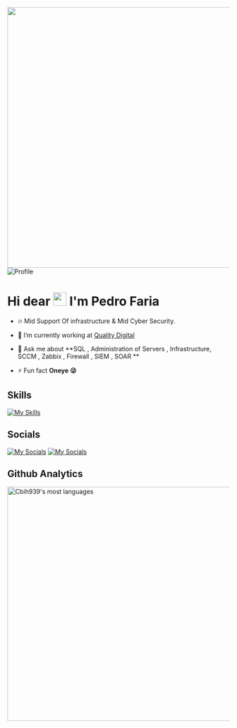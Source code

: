 <img align="right" height="590em"
src="https://gist.githubusercontent.com/Pedfari155/08d6ce4ea584c57451cbf6b1b04ca42b/raw/1de630c53ef03001ca241a47e29f044a5b3a4e60/pedfari155.svg"/>
<p align="left"> <img src="https://komarev.com/ghpvc/?username=pedfari155&color=blue&abbreviated=true" alt=Profile views" /></p>
<h1 align="left"> Hi dear <img src="https://raw.githubusercontent.com/kaueMarques/kaueMarques/master/hi.gif" width="30px"> I'm Pedro Faria</h1>

- 🔥 Mid Support Of infrastructure & Mid Cyber Security.

- 🔭 I’m currently working at [Quality Digital](https://quality.com.br)
- 💬 Ask me about **SQL , Administration of Servers , Infrastructure, SCCM , Zabbix , Firewall , SIEM , SOAR **

- ⚡ Fun fact **Oneye 😜**


## Skills
[![My Skills](https://skillicons.dev/icons?i=aws,gcp,azure,cloudflare,docker,grafana,kali,linux,mysql,powershell,redhat,windows&perline=6)](#)

## Socials
[![My Socials](https://img.shields.io/badge/LinkedIn-0077B5?style=for-the-badge&logo=linkedin&logoColor=white)](https://www.linkedin.com/in/pedro-phelipe-de-souza-faria-906638129/) 
[![My Socials](https://img.shields.io/badge/GitHub-100000?style=for-the-badge&logo=github&logoColor=white)](https://github.com/Pedfari155/)

## Github Analytics
<p align="left">
  <!--<img width="530em" src="https://github-readme-stats.vercel.app/api?username=Cbih939&show_icons=true&&layout=compact&theme=vision-friendly-dark" alt="Cbih939's stats"/>-->
  <img width="530em" src="https://github-readme-stats.vercel.app/api/top-langs/?username=pedfari155&layout=compact&show_icons=true&theme=vision-friendly-dark" alt="Cbih939's most languages"/>
</p>
<!--

**Cbih939/Cbih939** is a ✨ _special_ ✨ repository because its `README.md` (this file) appears on your GitHub profile.

Here are some ideas to get you started:

- 🔭 I’m currently working on ...
- 🌱 I’m currently learning ...
- 👯 I’m looking to collaborate on ...
- 🤔 I’m looking for help with ...
- 💬 Ask me about ...
- 📫 How to reach me: ...
- 😄 Pronouns: ...
- ⚡ Fun fact: ...
-->
